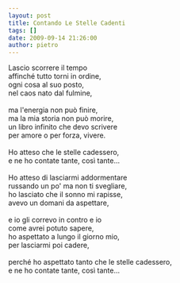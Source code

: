 ```yaml
---
layout: post
title: Contando Le Stelle Cadenti
tags: []
date: 2009-09-14 21:26:00
author: pietro
---
```

Lascio scorrere il tempo<br/>affinché tutto torni in ordine,<br/>ogni cosa al suo posto,<br/>nel caos nato dal fulmine,<br/><br/>ma l'energia non può finire,<br/>ma la mia storia non può morire,<br/>un libro infinito che devo scrivere<br/>per amore o per forza, vivere.<br/><br/>Ho atteso che le stelle cadessero,<br/>e ne ho contate tante, così tante...<br/><br/>Ho atteso di lasciarmi addormentare<br/>russando un po' ma non ti svegliare,<br/>ho lasciato che il sonno mi rapisse,<br/>avevo un domani da aspettare,<br/><br/>e io gli correvo in contro e io<br/>come avrei potuto sapere,<br/>ho aspettato a lungo il giorno mio,<br/>per lasciarmi poi cadere,<br/><br/>perché ho aspettato tanto che le stelle cadessero,<br/>e ne ho contate tante, così tante...
